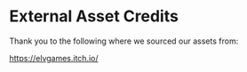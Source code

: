 # External Asset Credits
Thank you to the following where we sourced our assets from:

https://elvgames.itch.io/